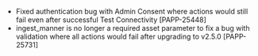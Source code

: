 * Fixed authentication bug with Admin Consent where actions would still fail even after successful Test Connectivity [PAPP-25448]
* ingest_manner is no longer a required asset parameter to fix a bug with validation where all actions would fail after upgrading to v2.5.0 [PAPP-25731]